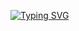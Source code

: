 [![Typing SVG](https://readme-typing-svg.herokuapp.com?font=Fira+Code&pause=1000&random=false&width=435&lines=Barry+Christmas)](https://git.io/typing-svg)
